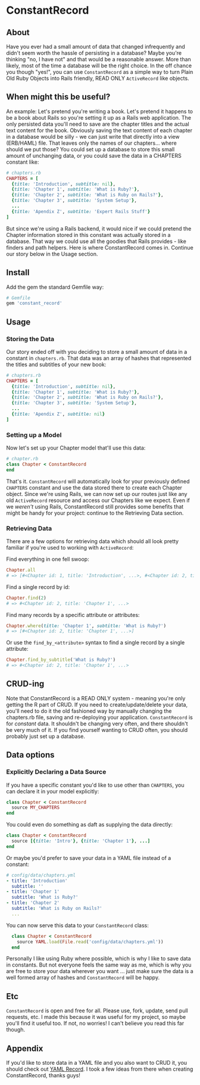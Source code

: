 # ConstantRecord #

## About ##

Have you ever had a small amount of data that changed infrequently and didn't seem worth the hassle of persisting in a database? Maybe you're thinking "no, I have not" and that would be a reasonable answer. More than likely, most of the time a database will be the right choice. In the off chance you though "yes!", you can use `ConstantRecord` as a simple way to turn Plain Old Ruby Objects into Rails friendly, READ ONLY `ActiveRecord` like objects.

## When might this be useful? ##

An example: Let's pretend you're writing a book. Let's pretend it happens to be a book about Rails so you're setting it up as a Rails web application. The only persisted data you'll need to save are the chapter titles and the actual text content for the book. Obviously saving the text content of each chapter in a database would be silly - we can just write that directly into a view (ERB/HAML) file. That leaves only the names of our chapters... where should we put those? You could set up a database to store this small amount of unchanging data, or you could save the data in a CHAPTERS constant like:

```ruby
# chapters.rb
CHAPTERS = [
  {title: 'Introduction', subtitle: nil},
  {title: 'Chapter 1', subtitle: 'What is Ruby?'},
  {title: 'Chapter 2', subtitle: 'What is Ruby on Rails?'},
  {title: 'Chapter 3', subtitle: 'System Setup'},
  ...
  {title: 'Apendix Z', subtitle: 'Expert Rails Stuff'}
]
```

But since we're using a Rails backend, it would nice if we could pretend the Chapter information stored in this constant was actually stored in a database. That way we could use all the goodies that Rails provides - like finders and path helpers. Here is where ConstantRecord comes in. Continue our story below in the Usage section. 


## Install ##

Add the gem the standard Gemfile way:

```ruby
# Gemfile
gem 'constant_record'
```

## Usage ##

### Storing the Data ###

Our story ended off with you deciding to store a small amount of data in a constant in `chapters.rb`. That data was an array of hashes that represented the titles and subtitles of your new book:

```ruby
# chapters.rb
CHAPTERS = [
  {title: 'Introduction', subtitle: nil},
  {title: 'Chapter 1', subtitle: 'What is Ruby?'},
  {title: 'Chapter 2', subtitle: 'What is Ruby on Rails?'},
  {title: 'Chapter 3', subtitle: 'System Setup'},
  ...
  {title: 'Apendix Z', subtitle: nil}
]
```

### Setting up a Model ###

Now let's set up your Chapter model that'll use this data:

```ruby
# chapter.rb
class Chapter < ConstantRecord
end
```

That's it. `ConstantRecord` will automatically look for your previously defined `CHAPTERS` constant and use the data stored there to create each Chapter object. Since we're using Rails, we can now set up our routes just like any old `ActiveRecord` resource and access our Chapters like we expect. Even if we *weren't* using Rails, ConstantRecord still provides some benefits that might be handy for your project: continue to the Retrieving Data section.

### Retrieving Data ###

There are a few options for retrieving data which should all look pretty familiar if you're used to working with `ActiveRecord`:

Find everything in one fell swoop:
```ruby
Chapter.all
# => [#<Chapter id: 1, title: 'Introduction', ...>, #<Chapter id: 2, title: 'Chapter 1', ...>, ...]
```

Find a single record by id:
```ruby
Chapter.find(2)
# => #<Chapter id: 2, title: 'Chapter 1', ...>
```

Find many records by a specific attribute or attributes:
```ruby
Chapter.where(title: 'Chapter 1', subtitle: 'What is Ruby?')
# => [#<Chapter id: 2, title: 'Chapter 1', ...>]
```

Or use the `find_by_<attribute>` syntax to find a single record by a single attribute:
```ruby
Chapter.find_by_subtitle('What is Ruby?')
# => #<Chapter id: 2, title: 'Chapter 1', ...>
```

## CRUD-ing ##

Note that ConstantRecord is a READ ONLY system - meaning you're only getting the R part of CRUD. If you need to create/update/delete your data, you'll need to do it the old fashioned way by manually changing the chapters.rb file, saving and re-deploying your application. `ConstantRecord` is for *constant* data. It shouldn't be changing very often, and there shouldn't be very much of it. If you find yourself wanting to CRUD often, you should probably just set up a database. 

## Data options ##

### Explicitly Declaring a Data Source ###

If you have a specific constant you'd like to use other than `CHAPTERS`, you can declare it in your model explicitly: 

```ruby
class Chapter < ConstantRecord
  source MY_CHAPTERS
end
```

You could even do something as daft as supplying the data directly: 

```ruby
class Chapter < ConstantRecord
  source [{title: 'Intro'}, {title: 'Chapter 1'}, ...]
end
```

Or maybe you'd prefer to save your data in a YAML file instead of a constant:

```yaml
# config/data/chapters.yml
- title: 'Introduction'
  subtitle: ''
- title: 'Chapter 1'
  subtitle: 'What is Ruby?'
- title: 'Chapter 2'
  subtitle: 'What is Ruby on Rails?'
  ...
```

You can now serve this data to your `ConstantRecord` class:

```ruby
  class Chapter < ConstantRecord
    source YAML.load(File.read('config/data/chapters.yml'))
  end
```

Personally I like using Ruby where possible, which is why I like to save data in constants. But not everyone feels the same way as me, which is why you are free to store your data wherever you want ... just make sure the data is a well formed array of hashes and `ConstantRecord` will be happy.

## Etc ##
`ConstantRecord` is open and free for all. Please use, fork, update, send pull requests, etc. I made this because it was useful for my project, so maybe you'll find it useful too. If not, no worries! I can't believe you read this far though.

## Appendix ##
If you'd like to store data in a YAML file and you also want to CRUD it, you should check out [YAML Record](https://github.com/nicotaing/yaml_record). I took a few ideas from there when creating ConstantRecord, thanks guys!
